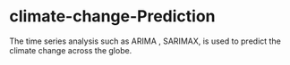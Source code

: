 # climate-change-Prediction
The time series analysis such as ARIMA , SARIMAX, is used to predict the climate change across the globe.
